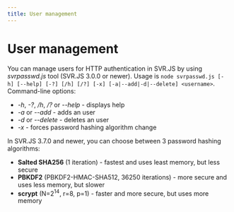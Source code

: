 ```yaml
---
title: User management
---
```


# User management

You can manage users for HTTP authentication in SVR.JS by using _svrpasswd.js_ tool (SVR.JS 3.0.0 or newer). Usage is `node svrpasswd.js [-h] [--help] [-?] [/h] [/?] [-x] [-a|--add|-d|--delete] <username>`. Command-line options:

- _-h_, _-?_, _/h_, _/?_ or _--help_ - displays help
- _-a_ or _--add_ - adds an user
- _-d_ or _--delete_ - deletes an user
- _-x_ - forces password hashing algorithm change

In SVR.JS 3.7.0 and newer, you can choose between 3 password hashing algorithms:

- **Salted SHA256** (1 iteration) - fastest and uses least memory, but less secure
- **PBKDF2** (PBKDF2-HMAC-SHA512, 36250 iterations) - more secure and uses less memory, but slower
- **scrypt** (N=2<sup>14</sup>, r=8, p=1) - faster and more secure, but uses more memory

